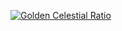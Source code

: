 [![Golden Celestial Ratio](https://images2.imgbox.com/e3/2c/VkmDz7eI_o.jpg)](https://t.me/goldenratiolol)

